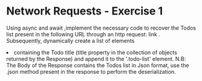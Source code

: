 # Network Requests - Exercise 1

Using async and await ,implement the necessary code to recover the Todos list present in the following URL through an http request: link . Subsequently, dynamically create a list of elements <li> containing the Todo title (title property in the collection of objects returned by the Response) and append it to the '.todo-list' element. N.B: The Body of the Response contains the Todos list in Json format, use the .json method present in the response to perform the deserialization.